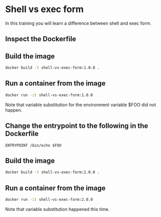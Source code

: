 # Shell vs exec form

In this training you will learn a difference between shell and exec form.

## Inspect the Dockerfile 

## Build the image

```bash
docker build -t shell-vs-exec-form:1.0.0 .
```

## Run a container from the image

```bash
docker run -it shell-vs-exec-form:1.0.0
```

Note that variable substitution for the environment variable $FOO did not happen.

## Change the entrypoint to the following in the Dockerfile

```
ENTRYPOINT /bin/echo $FOO
```

## Build the image

```bash
docker build -t shell-vs-exec-form:2.0.0 .
```

## Run a container from the image

```bash
docker run -it shell-vs-exec-form:2.0.0
```

Note that variable substitution happened this time.
